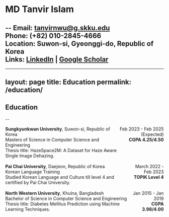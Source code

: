 # MD Tanvir Islam
--
**Email:** tanvirnwu@g.skku.edu  
**Phone:** (+82) 010-2845-4666  
**Location:** Suwon-si, Gyeonggi-do, Republic of Korea  
**Links:** [LinkedIn](#) | [Google Scholar](#)
--
---
layout: page
title: Education
permalink: /education/
---

## Education
--
<div style="display: flex; justify-content: space-between;">
  <div>
    <strong>Sungkyunkwan University</strong>, Suwon-si, Republic of Korea<br>
    Masters of Science in Computer Science and Engineering<br>
    Thesis title: HazeSpace2M: A Dataset for Haze Aware Single Image Dehazing.
  </div>
  <div style="text-align: right;">
    Feb 2023 - Feb 2025 (Expected)<br>
    <strong>CGPA 4.25/4.50</strong>
  </div>
</div>

<br>

<div style="display: flex; justify-content: space-between;">
  <div>
    <strong>Pai Chai University</strong>, Daejeon, Republic of Korea<br>
    Korean Language Training<br>
    Studied Korean Language and Culture till level 4 and certified by Pai Chai University.
  </div>
  <div style="text-align: right;">
    March 2022 - Feb 2023<br>
    <strong>TOPIK Level 4</strong>
  </div>
</div>

<br>

<div style="display: flex; justify-content: space-between;">
  <div>
    <strong>North Western University</strong>, Khulna, Bangladesh<br>
    Bachelor of Science in Computer Science and Engineering<br>
    Thesis title: Diabetes Mellitus Prediction using Machine Learning Techniques.
  </div>
  <div style="text-align: right;">
    Jan 2015 - Jan 2019<br>
    <strong>CGPA 3.98/4.00</strong>
  </div>
</div>
